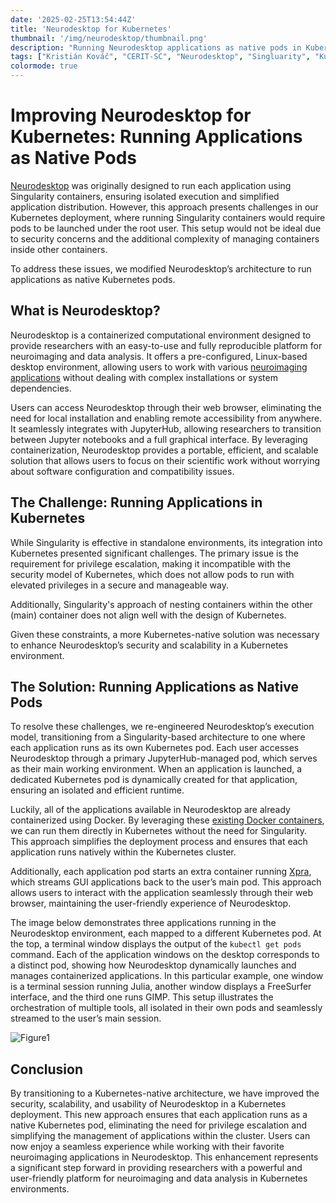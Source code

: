 ```yaml
---
date: '2025-02-25T13:54:44Z'
title: 'Neurodesktop for Kubernetes'
thumbnail: '/img/neurodesktop/thumbnail.png'
description: "Running Neurodesktop applications as native pods in Kubernetes"
tags: ["Kristián Kováč", "CERIT-SC", "Neurodesktop", "Singluarity", "Kubernetes", "Jupyterhub"]
colormode: true
---
```


# Improving Neurodesktop for Kubernetes: Running Applications as Native Pods

[Neurodesktop](https://www.neurodesk.org/) was originally designed to run each application using Singularity containers, ensuring isolated execution and simplified application distribution. However, this approach presents challenges in our Kubernetes deployment, where running Singularity containers would require pods to be launched under the root user. This setup would not be ideal due to security concerns and the additional complexity of managing containers inside other containers. 

To address these issues, we modified Neurodesktop’s architecture to run applications as native Kubernetes pods.

## What is Neurodesktop?

Neurodesktop is a containerized computational environment designed to provide researchers with an easy-to-use and fully reproducible platform for neuroimaging and data analysis. It offers a pre-configured, Linux-based desktop environment, allowing users to work with various [neuroimaging applications](https://www.neurodesk.org/docs/overview/applications/) without dealing with complex installations or system dependencies. 

Users can access Neurodesktop through their web browser, eliminating the need for local installation and enabling remote accessibility from anywhere. It seamlessly integrates with JupyterHub, allowing researchers to transition between Jupyter notebooks and a full graphical interface. By leveraging containerization, Neurodesktop provides a portable, efficient, and scalable solution that allows users to focus on their scientific work without worrying about software configuration and compatibility issues.

## The Challenge: Running Applications in Kubernetes

While Singularity is effective in standalone environments, its integration into Kubernetes presented significant challenges. The primary issue is the requirement for privilege escalation, making it incompatible with the security model of Kubernetes, which does not allow pods to run with elevated privileges in a secure and manageable way. 

Additionally, Singularity's approach of nesting containers within the other (main) container does not align well with the design of Kubernetes. 

Given these constraints, a more Kubernetes-native solution was necessary to enhance Neurodesktop’s security and scalability in a Kubernetes environment.

## The Solution: Running Applications as Native Pods

To resolve these challenges, we re-engineered Neurodesktop’s execution model, transitioning from a Singularity-based architecture to one where each application runs as its own Kubernetes pod. Each user accesses Neurodesktop through a primary JupyterHub-managed pod, which serves as their main working environment. When an application is launched, a dedicated Kubernetes pod is dynamically created for that application, ensuring an isolated and efficient runtime. 

Luckily, all of the applications available in Neurodesktop are already containerized using Docker. By leveraging these [existing Docker containers](https://hub.docker.com/u/vnmd), we can run them directly in Kubernetes without the need for Singularity. This approach simplifies the deployment process and ensures that each application runs natively within the Kubernetes cluster.

Additionally, each application pod starts an extra container running [Xpra](https://github.com/Xpra-org/xpra), which streams GUI applications back to the user’s main pod. This approach allows users to interact with the application seamlessly through their web browser, maintaining the user-friendly experience of Neurodesktop.

The image below demonstrates three applications running in the Neurodesktop environment, each mapped to a different Kubernetes pod. At the top, a terminal window displays the output of the `kubectl get pods` command. Each of the application windows on the desktop corresponds to a distinct pod, showing how Neurodesktop dynamically launches and manages containerized applications. In this particular example, one window is a terminal session running Julia, another window displays a FreeSurfer interface, and the third one runs GIMP. This setup illustrates the orchestration of multiple tools, all isolated in their own pods and seamlessly streamed to the user’s main session.

![Figure1](/img/neurodesktop/preview.png)

## Conclusion

By transitioning to a Kubernetes-native architecture, we have improved the security, scalability, and usability of Neurodesktop in a Kubernetes deployment. This new approach ensures that each application runs as a native Kubernetes pod, eliminating the need for privilege escalation and simplifying the management of applications within the cluster. Users can now enjoy a seamless experience while working with their favorite neuroimaging applications in Neurodesktop. This enhancement represents a significant step forward in providing researchers with a powerful and user-friendly platform for neuroimaging and data analysis in Kubernetes environments.